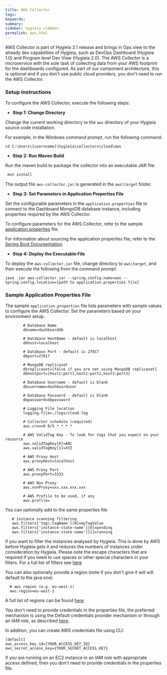 ```yaml
---
title: AWS Collector
tags:
keywords:
summary:
sidebar: hygieia_sidebar
permalink: aws.html
---
```


AWS Collector is part of Hygieia 2.1 release and brings in Ops view to the already dev capabilities of Hygieia, such as DevOps Dashboard (Hygieia 1.0) and Program level Dev View (Hygieia 2.0). The AWS Collector is a microservice with the sole task of collecting data from your AWS footprint for the dashboards configured. As part of our component architecture, this is optional and if you don't use public cloud providers, you don't need to run the AWS Collector.

### Setup Instructions

To configure the AWS Collector, execute the following steps:

*   **Step 1: Change Directory**

Change the current working directory to the `aws` directory of your Hygieia source code installation.

For example, in the Windows command prompt, run the following command:

```
cd C:\Users\[usernname]\hygieia\collectors\cloud\aws
```

*   **Step 2: Run Maven Build**

Run the maven build to package the collector into an executable JAR file:

```bash
 mvn install
```

The output file `aws-collector.jar` is generated in the `aws\target` folder.

*   **Step 3: Set Parameters in Application Properties File**

Set the configurable parameters in the `application.properties` file to connect to the Dashboard MongoDB database instance, including properties required by the AWS Collector.

To configure parameters for the AWS Collector, refer to the sample [application.properties](#sample-application-properties-file) file.

For information about sourcing the application properties file, refer to the [Spring Boot Documentation](http://docs.spring.io/spring-boot/docs/current-SNAPSHOT/reference/htmlsingle/#boot-features-external-config-application-property-files).

*   **Step 4: Deploy the Executable File**

To deploy the `aws-collector.jar` file, change directory to `aws\target`, and then execute the following from the command prompt:

```
java -jar aws-collector.jar --spring.config.name=aws --spring.config.location=[path to application.properties file]
```

### Sample Application Properties File

The sample `application.properties` file lists parameters with sample values to configure the AWS Collector. Set the parameters based on your environment setup.

```properties
		# Database Name
		dbname=dashboarddb

		# Database HostName - default is localhost
		dbhost=localhost

		# Database Port - default is 27017
		dbport=27017

		# MongoDB replicaset
		dbreplicaset=[false if you are not using MongoDB replicaset]
		dbhostport=[host1:port1,host2:port2,host3:port3]

		# Database Username - default is blank
		dbusername=dashboarduser

		# Database Password - default is blank
		dbpassword=dbpassword

		# Logging File location
		logging.file=./logs/cloud.log

		# Collector schedule (required)
		aws.cron=0 0/5 * * * *

		# AWS ValidTag Key - To look for tags that you expect on your resource
		aws.validTagKey[0]=ABC
		aws.validTagKey[1]=XYZ

		# AWS Proxy Host
		aws.proxyHost=localhost

		# AWS Proxy Port
		aws.proxyPort=3333

		# AWS Non Proxy
		aws.nonProxy=xxx.xxx.xxx.xxx

		# AWS Profile to be used, if any
		aws.profile=
```

You can optionally add to the same properties file
```properties
   # instance scanning filtering
   aws.filters['tag\:tagName'][0]=myTagValue
   aws.filters['instance-state-name'][0]=pending
   aws.filters['instance-state-name'][1]=running
```
if you want to filter the instances analysed by Hygieia. This is done by AWS before Hygieia gets it and reduces the numbers of
instances under consideration by Hygieia. Please note the escape characters that are required if you need to use spaces or other special characters in your filters.
For a full list of filters see [here](https://docs.aws.amazon.com/cli/latest/reference/ec2/describe-instances.html)

You can also optionally provide a region (note if you don't give it will will default to the java one)
```properties
  # aws region (e.g. eu-west-1)
  aws.region=eu-west-1
```
A full list of regions can be found [here](https://docs.aws.amazon.com/AmazonRDS/latest/UserGuide/Concepts.RegionsAndAvailabilityZones.html)

You don't need to provide credentials in the properties file, the preferred mechanism is using the Default credentials provider mechanism or through an IAM role, as described [here](http://docs.aws.amazon.com/AWSSdkDocsJava/latest/DeveloperGuide/credentials.html).

In addition, you can create AWS credentials file using CLI:
```properties
[default]
aws_access_key_id={YOUR_ACCESS_KEY_ID}
aws_secret_access_key={YOUR_SECRET_ACCESS_KEY}
```

If you are running on an EC2 instance in an IAM role with appropriate access defined, then you don't need to provide credentials in the properties file.
